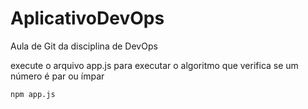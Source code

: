 # AplicativoDevOps
Aula de Git da disciplina de DevOps

execute o arquivo app.js para executar o algoritmo que verifica se um número é par ou ímpar

```
npm app.js
````
